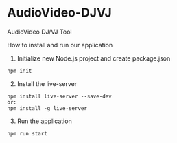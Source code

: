 # AudioVideo-DJVJ
AudioVideo DJ/VJ Tool

How to install and run our application

1. Initialize new Node.js project and create package.json
```
npm init
```

2. Install the live-server
```
npm install live-server --save-dev
or:
npm install -g live-server  
```

3. Run the application
```
npm run start
```
